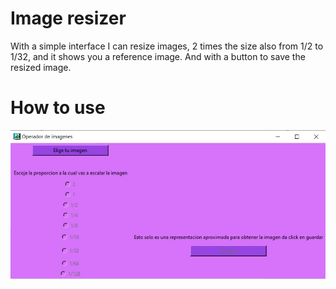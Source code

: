 # Image resizer

With a simple interface I can resize images, 2 times the size also from 1/2 to 1/32, and it shows you a reference image.
And with a button to save the resized image.


# How to use
![alt text](https://github.com/upiita-Emma-d/image_resizer/blob/main/pictures_shows/interface.jpg)

 
